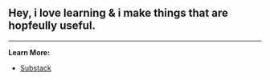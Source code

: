 ## Hey, i love learning & i make things that are hopfeully useful.

---

**Learn More:**
- [Substack](https://almosttomorrow.substack.com/)
